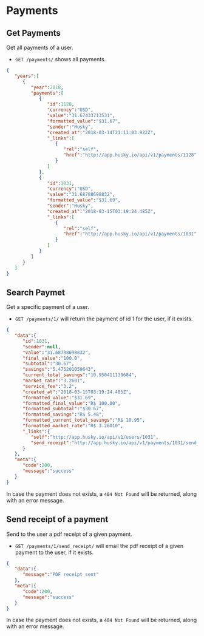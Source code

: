 Payments
========

Get Payments
------------

Get all payments of a user.


* `GET /payments/` shows all payments.

```json
{
   "years":[
      {
         "year":2018,
         "payments":[
            {
               "id":1128,
               "currency":"USD",
               "value":"31.67433713531",
               "formatted_value":"$31.67",
               "sender":"Husky",
               "created_at":"2018-03-14T21:11:03.922Z",
               "_links":[
                  {
                     "rel":"self",
                     "href":"http://app.husky.io/api/v1/payments/1128"
                  }
               ]
            },
            {
               "id":1031,
               "currency":"USD",
               "value":"31.68788698832",
               "formatted_value":"$31.69",
               "sender":"Husky",
               "created_at":"2018-03-15T03:19:24.485Z",
               "_links":[
                  {
                     "rel":"self",
                     "href":"http://app.husky.io/api/v1/payments/1031"
                  }
               ]
            }
         ]
      }
   ]
}
```

Search Paymet
-------------

Get a specific payment of a user.

* `GET /payments/1/` will return the payment of id 1 for the user, if it exists.

```json
{
   "data":{
      "id":1031,
      "sender":null,
      "value":"31.68788698832",
      "final_value":"100.0",
      "subtotal":"30.67",
      "savings":"5.475201059643",
      "current_total_savings":"10.950411139684",
      "market_rate":"3.2601",
      "service_fee":"3.2",
      "created_at":"2018-03-15T03:19:24.485Z",
      "formatted_value":"$31.69",
      "formatted_final_value":"R$ 100.00",
      "formatted_subtotal":"$30.67",
      "formatted_savings":"R$ 5.48",
      "formatted_current_total_savings":"R$ 10.95",
      "formatted_market_rate":"R$ 3.26010",
      "_links":{
         "self":"http://app.husky.io/api/v1/users/1031",
         "send_receipt":"http://app.husky.io/api/v1/payments/1031/send_receipt"
      }
   },
   "meta":{
      "code":200,
      "message":"success"
   }
}
```

In case the payment does not exists, a `404 Not Found` will be returned, along with an error message.

Send receipt of a payment
-------------------------

Send to the user a pdf receipt of a given payment.

* `GET /payments/1/send_receipt/` will email the pdf receipt of a given payment to the user, if it exists.

```json
{
   "data":{
      "message":"PDF receipt sent"
   },
   "meta":{
      "code":200,
      "message":"success"
   }
}
```

In case the payment does not exists, a `404 Not Found` will be returned, along with an error message.
